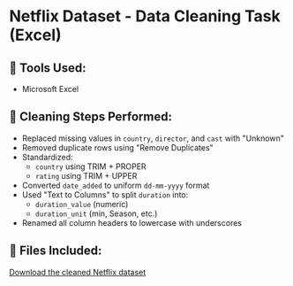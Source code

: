# Netflix Dataset - Data Cleaning Task (Excel)

## 🔧 Tools Used:
- Microsoft Excel

## 🧹 Cleaning Steps Performed:
- Replaced missing values in `country`, `director`, and `cast` with "Unknown"
- Removed duplicate rows using "Remove Duplicates"
- Standardized:
  - `country` using TRIM + PROPER
  - `rating` using TRIM + UPPER
- Converted `date_added` to uniform `dd-mm-yyyy` format
- Used "Text to Columns" to split `duration` into:
  - `duration_value` (numeric)
  - `duration_unit` (min, Season, etc.)
- Renamed all column headers to lowercase with underscores

## 📁 Files Included:
[Download the cleaned Netflix dataset](netflix_titles_cleaned.xlsx)

